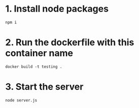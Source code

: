# 1. Install node packages
```
npm i 
```

# 2. Run the dockerfile with this container name
```
docker build -t testing .
```

# 3. Start the server
```
node server.js
```